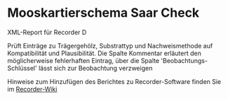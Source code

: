 # Mooskartierschema Saar Check

XML-Report für Recorder D

Prüft Einträge zu Trägergehölz, Substrattyp und Nachweismethode auf Kompatibilität und Plausibilität.
Die Spalte Kommentar erläutert den möglicherweise fehlerhaften Eintrag, über die Spalte 'Beobachtungs-Schlüssel' lässt sich zur Beobachtung verzweigen

Hinweise zum Hinzufügen des Berichtes zu Recorder-Software finden Sie im [Recorder-Wiki]( http://www.wiki.recorder-d.de/index.php?title=Berichte_und_Reporte#Vorbemerkungen_und_Berichts-Varianten) 
